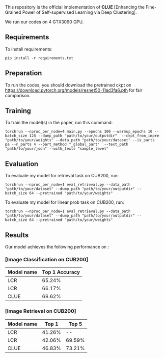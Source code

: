 This repository is the official implementation of **CLUE** [Enhancing the Fine-Grained Power of Self-supervised
Learning via Deep Clustering]. 

We run our codes on 4 GTX3090 GPU.

## Requirements

To install requirements:

```setup
pip install -r requirements.txt
```

## Preparation
To run the codes, you should download the pretrained ckpt on https://download.pytorch.org/models/resnet50-11ad3fa6.pth for fair comparison.


## Training

To train the model(s) in the paper, run this command:

```train
torchrun --nproc_per_node=4 main.py --epochs 100 --warmup_epochs 10 --batch_size 128 --dump_path "path/to/your/outputdir"  --ckpt_from_impre "path/to/your/weights" --data_path "path/to/your/dataset" --is_parts pa --n_parts 4 --part_method "_global_part"  --text_path "path/to/your/json" --with_texts "sample_level"
```


## Evaluation

To evaluate my model for retrieval task on CUB200, run:

```eval
torchrun --nproc_per_node=1 eval_retrieval.py --data_path "path/to/your/dataset" --dump_path "path/to/your/outputdir" --batch_size 64 --pretrained "path/to/your/weights"
```

To evaluate my model for linear prob task on CUB200, run:
```eval
torchrun --nproc_per_node=1 eval_retrieval.py --data_path "path/to/your/dataset" --dump_path "path/to/your/outputdir" --batch_size 64 --pretrained "path/to/your/weights"
```



## Results

Our model achieves the following performance on :

### [Image Classification on CUB200]

| Model name         | Top 1 Accuracy  |
| ------------------ |---------------- | 
|LCR     |    65.24%         |
|LCR     |    66.17%         |
|CLUE    |    69.62%         |

### [Image Retrieval on CUB200]

| Model name         | Top 1   | Top 5   |
| ------------------ |---------|---------|
|LCR     |    41.26%         |  --       |
|LCR     |    42.06%         |  69.59%   |
|CLUE    |    46.83%         |  73.21%   |


